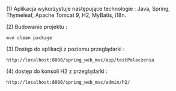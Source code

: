 (1) Aplikacja wykorzystuje następujące technologie : Java, Spring, Thymeleaf, Apache Tomcat 9, H2, MyBatis, i18n.

(2) Budowanie projektu :

    mvn clean package

(3) Dostęp do aplikacji z poziomu przeglądarki :

    http://localhost:8080/spring_web_mvc/app/testPolaczenia

(4) dostęp do konsoli H2 z przeglądarki :

    http://localhost:8080/spring_web_mvc/admin/h2/
